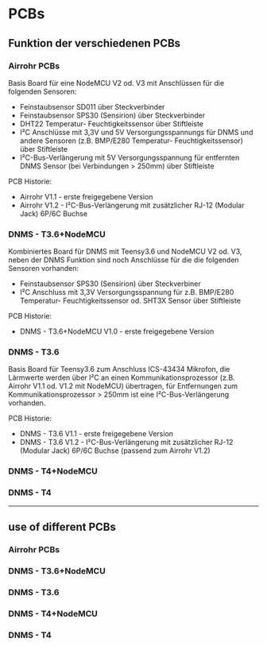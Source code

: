 # PCBs


## Funktion der verschiedenen PCBs

### Airrohr PCBs
Basis Board für eine NodeMCU V2 od. V3 mit Anschlüssen für die folgenden Sensoren:
- Feinstaubsensor SD011 über Steckverbinder
- Feinstaubsensor SPS30 (Sensirion) über Steckverbinder
- DHT22 Temperatur- Feuchtigkeitssensor über Stiftleiste
- I²C Anschlüsse mit 3,3V und 5V Versorgungsspannungs für DNMS und andere Sensoren (z.B. BMP/E280 Temperatur- Feuchtigkeitssensor) über Stiftleiste
- I²C-Bus-Verlängerung mit 5V Versorgungsspannung für entfernten DNMS Sensor (bei Verbindungen > 250mm) über Stiftleiste

PCB Historie:
- Airrohr V1.1 - erste freigegebene Version
- Airrohr V1.2 - I²C-Bus-Verlängerung mit zusätzlicher RJ-12 (Modular Jack) 6P/6C Buchse

### DNMS - T3.6+NodeMCU
Kombiniertes Board für DNMS mit Teensy3.6 und NodeMCU V2 od. V3, neben der DNMS Funktion sind noch Anschlüsse für die die folgenden Sensoren vorhanden:
- Feinstaubsensor SPS30 (Sensirion) über Steckverbiner
- I²C Anschluss mit 3,3V Versorgungsspannung für z.B. BMP/E280 Temperatur- Feuchtigkeitssensor od. SHT3X Sensor über Stiftleiste

PCB Historie:
- DNMS - T3.6+NodeMCU V1.0 - erste freigegebene Version

### DNMS - T3.6
Basis Board für Teensy3.6 zum Anschluss ICS-43434 Mikrofon, die Lärmwerte werden über I²C an einen Kommunikationsprozessor (z.B. Airrohr V1.1 od. V1.2 mit NodeMCU) übertragen, für Entfernungen zum Kommunikationsprozessor > 250mm ist eine I²C-Bus-Verlängerung vorhanden.

PCB Historie:
- DNMS - T3.6 V1.1 - erste freigegebene Version
- DNMS - T3.6 V1.2 - I²C-Bus-Verlängerung mit zusätzlicher RJ-12 (Modular Jack) 6P/6C Buchse (passend zum Airrohr V1.2)

### DNMS - T4+NodeMCU

### DNMS - T4


----------------------------------------------------------------------------------------------------------------

## use of different PCBs

### Airrohr PCBs

### DNMS - T3.6+NodeMCU

### DNMS - T3.6

### DNMS - T4+NodeMCU

### DNMS - T4


